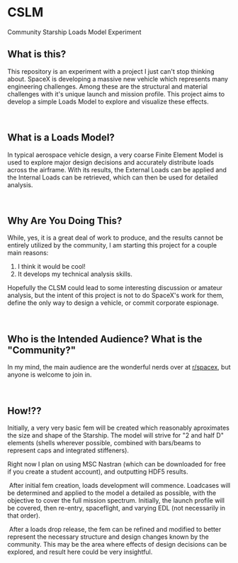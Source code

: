 # CSLM
Community Starship Loads Model Experiment


## What is this?
This repository is an experiment with a project I just can't stop thinking about. SpaceX is developing a massive new vehicle which represents many engineering challenges. Among these are the structural and material challenges with it's unique launch and mission profile. This project aims to develop a simple Loads Model to explore and visualize these effects.

&#x200B;
## What is a Loads Model?
In typical aerospace vehicle design, a very coarse Finite Element Model is used to explore major design decisions and accurately distribute loads across the airframe. With its results, the External Loads can be applied and the Internal Loads can be retrieved, which can then be used for detailed analysis.

&#x200B;
## Why Are You Doing This?
While, yes, it is a great deal of work to produce, and the results cannot be entirely utilized by the community, I am starting this project for a couple main reasons:
1. I think it would be cool!
2. It develops my technical analysis skills.

Hopefully the CLSM could lead to some interesting discussion or amateur analysis, but the intent of this project is not to do SpaceX's work for them, define the only way to design a vehicle, or commit corporate espionage.

&#x200B;
## Who is the Intended Audience? What is the "Community?"
In my mind, the main audience are the wonderful nerds over at [r/spacex](https://www.reddit.com/r/spacex), but anyone is welcome to join in.

&#x200B;
## How!??
Initially, a very very basic fem will be created which reasonably aproximates the size and shape of the Starship. The model will strive for "2 and half D" elements (shells wherever possible, combined with bars/beams to represent caps and integrated stiffeners).

Right now I plan on using MSC Nastran (which can be downloaded for free if you create a student account), and outputting HDF5 results.


&#x200B;
After initial fem creation, loads development will commence. Loadcases will be determined and applied to the model a detailed as possible, with the objective to cover the full mission spectrum. Initially, the launch profile will be covered, then re-entry, spaceflight, and varying EDL (not necessarily in that order).

&#x200B;
After a loads drop release, the fem can be refined and modified to better represent the necessary structure and design changes known by the community. This may be the area where effects of design decisions can be explored, and result here could be very insightful.
